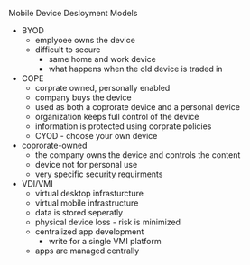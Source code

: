 Mobile Device Desloyment Models 

* BYOD
	* emplyoee owns the device 
	* difficult to secure 
		* same home and work device 
		* what happens when the old device is traded in 
* COPE
	* corprate owned, personally enabled
	* company buys the device 
	* used as both a coprorate device and a personal device 
	* organization keeps full control of the device 
	* information is protected using corprate policies 
	* CYOD - choose your own device
* coprorate-owned 
	* the company owns the device and controls the content
	* device not for personal use 
	* very specific security requirments 
* VDI/VMI
	* virtual desktop infrasturcture 
	* virtual mobile infrastructure
	* data is stored seperatly 
	* physical device loss - risk is minimized 
	* centralized app development 
		* write for a single VMI platform 
	* apps are managed centrally 